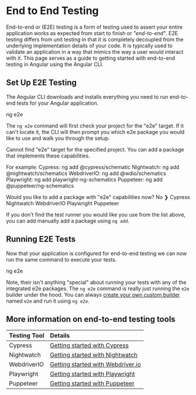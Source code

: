 # End to End Testing

End-to-end or (E2E) testing is a form of testing used to assert your entire application works as expected from start to finish or _"end-to-end"_. E2E testing differs from unit testing in that it is completely decoupled from the underlying implementation details of your code. It is typically used to validate an application in a way that mimics the way a user would interact with it. This page serves as a guide to getting started with end-to-end testing in Angular using the Angular CLI.

## Set Up E2E Testing

The Angular CLI downloads and installs everything you need to run end-to-end tests for your Angular application.

<docs-code language="shell">

ng e2e

</docs-code>

The `ng e2e` command will first check your project for the "e2e" target. If it can't locate it, the CLI will then prompt you which e2e package you would like to use and walk you through the setup.

<docs-code language="shell">

Cannot find "e2e" target for the specified project.
You can add a package that implements these capabilities.

For example:
Cypress: ng add @cypress/schematic
Nightwatch: ng add @nightwatch/schematics
WebdriverIO: ng add @wdio/schematics
Playwright: ng add playwright-ng-schematics
Puppeteer: ng add @puppeteer/ng-schematics

Would you like to add a package with "e2e" capabilities now?
No
❯ Cypress
Nightwatch
WebdriverIO
Playwright
Puppeteer

</docs-code>

If you don't find the test runner you would like you use from the list above, you can add manually add a package using `ng add`.

## Running E2E Tests

Now that your application is configured for end-to-end testing we can now run the same command to execute your tests.

<docs-code language="shell">

ng e2e

</docs-code>

Note, their isn't anything "special" about running your tests with any of the integrated e2e packages. The `ng e2e` command is really just running the `e2e` builder under the hood. You can always [create your own custom builder](tools/cli/cli-builder#creating-a-builder) named `e2e` and run it using `ng e2e`.

## More information on end-to-end testing tools

| Testing Tool | Details                                                                                                              |
| :----------- | :------------------------------------------------------------------------------------------------------------------- |
| Cypress      | [Getting started with Cypress](https://docs.cypress.io/guides/end-to-end-testing/writing-your-first-end-to-end-test) |
| Nightwatch   | [Getting started with Nightwatch](https://nightwatchjs.org/guide/writing-tests/introduction.html)                    |
| WebdriverIO  | [Getting started with Webdriver.io](https://webdriver.io/docs/gettingstarted)                                        |
| Playwright   | [Getting started with Playwright](https://playwright.dev/docs/writing-tests)                                         |
| Puppeteer    | [Getting started with Puppeteer](https://pptr.dev)                                                                   |
